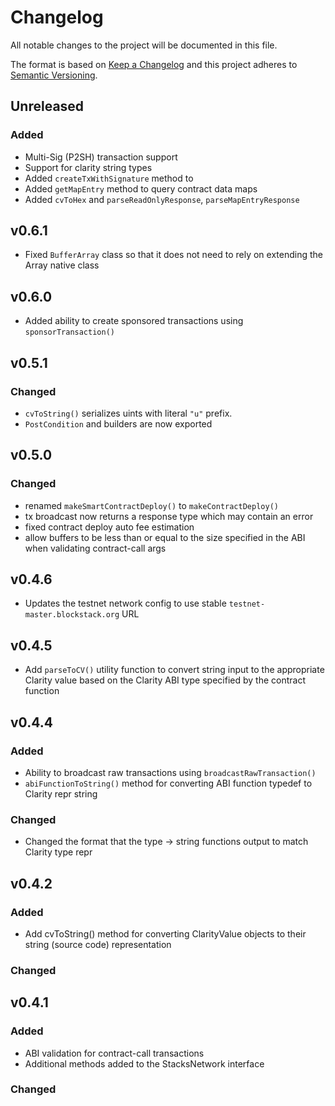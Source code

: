 # Changelog

All notable changes to the project will be documented in this file.

The format is based on [Keep a Changelog](https://keepachangelog.com/en/1.0.0/)
and this project adheres to [Semantic Versioning](https://semver.org/spec/v2.0.0.html).

## Unreleased

### Added

- Multi-Sig (P2SH) transaction support
- Support for clarity string types
- Added `createTxWithSignature` method to
- Added `getMapEntry` method to query contract data maps
- Added `cvToHex` and `parseReadOnlyResponse`, `parseMapEntryResponse`

## v0.6.1

- Fixed `BufferArray` class so that it does not need to rely on extending the Array native class

## v0.6.0

- Added ability to create sponsored transactions using `sponsorTransaction()`

## v0.5.1

### Changed

- `cvToString()` serializes uints with literal `"u"` prefix.
- `PostCondition` and builders are now exported

## v0.5.0

### Changed

- renamed `makeSmartContractDeploy()` to `makeContractDeploy()`
- tx broadcast now returns a response type which may contain an error
- fixed contract deploy auto fee estimation
- allow buffers to be less than or equal to the size specified in the ABI when validating contract-call args

## v0.4.6

- Updates the testnet network config to use stable `testnet-master.blockstack.org` URL

## v0.4.5

- Add `parseToCV()` utility function to convert string input to the appropriate Clarity value based on the Clarity ABI type specified by the contract function

## v0.4.4

### Added

- Ability to broadcast raw transactions using `broadcastRawTransaction()`
- `abiFunctionToString()` method for converting ABI function typedef to Clarity repr string

### Changed

- Changed the format that the type -> string functions output to match Clarity type repr

## v0.4.2

### Added

- Add cvToString() method for converting ClarityValue objects to their string (source code) representation

### Changed

## v0.4.1

### Added

- ABI validation for contract-call transactions
- Additional methods added to the StacksNetwork interface

### Changed
